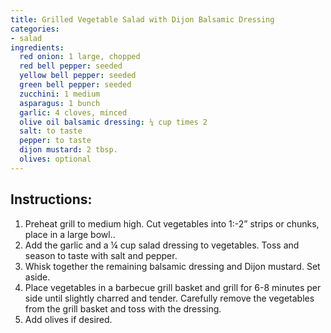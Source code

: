```yaml
---
title: Grilled Vegetable Salad with Dijon Balsamic Dressing
categories:
- salad
ingredients:
  red onion: 1 large, chopped
  red bell pepper: seeded
  yellow bell pepper: seeded
  green bell pepper: seeded
  zucchini: 1 medium
  asparagus: 1 bunch
  garlic: 4 cloves, minced
  olive oil balsamic dressing: ¼ cup times 2
  salt: to taste
  pepper: to taste
  dijon mustard: 2 tbsp.
  olives: optional
---
```

## Instructions:
1.	Preheat grill to medium high. Cut vegetables into 1:-2” strips or chunks, place in a large bowl..
2.	Add the garlic and a ¼ cup salad dressing to vegetables. Toss and season to taste with salt and pepper.
3.	Whisk together the remaining balsamic dressing and Dijon mustard. Set aside.
4.	Place vegetables in a barbecue grill basket and grill for 6-8 minutes per side until slightly charred and tender. Carefully remove the vegetables from the grill basket and toss with the dressing. 
5.	Add olives if desired.

